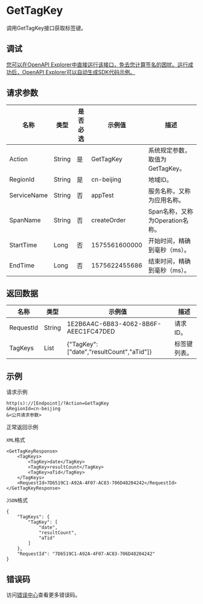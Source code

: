 # GetTagKey

调用GetTagKey接口获取标签键。

## 调试

[您可以在OpenAPI Explorer中直接运行该接口，免去您计算签名的困扰。运行成功后，OpenAPI Explorer可以自动生成SDK代码示例。](https://api.aliyun.com/#product=xtrace&api=GetTagKey&type=RPC&version=2019-08-08)

## 请求参数

|名称|类型|是否必选|示例值|描述|
|--|--|----|---|--|
|Action|String|是|GetTagKey|系统规定参数，取值为GetTagKey。 |
|RegionId|String|是|cn-beijing|地域ID。 |
|ServiceName|String|否|appTest|服务名称，又称为应用名称。 |
|SpanName|String|否|createOrder|Span名称，又称为Operation名称。 |
|StartTime|Long|否|1575561600000|开始时间，精确到毫秒（ms）。 |
|EndTime|Long|否|1575622455686|结束时间，精确到毫秒（ms）。 |

## 返回数据

|名称|类型|示例值|描述|
|--|--|---|--|
|RequestId|String|1E2B6A4C-6B83-4062-8B6F-AEEC1FC47DED|请求ID。 |
|TagKeys|List|\{"TagKey":\["date","resultCount","aTid"\]\}|标签键列表。 |

## 示例

请求示例

```
http(s)://[Endpoint]/?Action=GetTagKey
&RegionId=cn-beijing
&<公共请求参数>
```

正常返回示例

`XML`格式

```
<GetTagKeyResponse> 
    <TagKeys> 
        <TagKey>date</TagKey>  
        <TagKey>resultCount</TagKey>  
        <TagKey>aTid</TagKey>  
    </TagKeys>  
    <RequestId>7D6519C1-A92A-4F07-AC83-706D48204242</RequestId> 
</GetTagKeyResponse>
```

`JSON`格式

```
{
	"TagKeys": {
		"TagKey": [
			"date",
			"resultCount",
			"aTid"
		]
	},
	"RequestId": "7D6519C1-A92A-4F07-AC83-706D48204242"
}
```

## 错误码

访问[错误中心](https://error-center.alibabacloud.com/status/product/xtrace)查看更多错误码。

